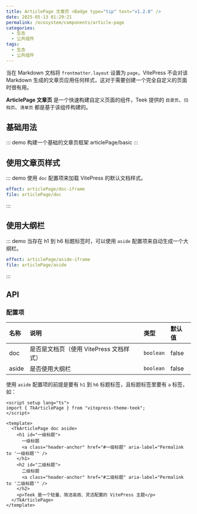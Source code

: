 ```yaml
---
title: ArticlePage 文章页 <Badge type="tip" text="v1.2.0" />
date: 2025-05-13 01:29:21
permalink: /ecosystem/components/article-page
categories:
  - 生态
  - 公共组件
tags:
  - 生态
  - 公共组件
---
```


当在 Markdown 文档将 `frontmatter.layout` 设置为 `page`，VitePress 不会对该 Markdown 生成的文章页应用任何样式，这对于需要创建一个完全自定义的页面时很有用。

**ArticlePage 文章页** 是一个快速构建自定义页面的组件，Teek 提供的 `目录页`、`归档页`、`清单页` 都是基于该组件构建的。

## 基础用法

::: demo 构建一个基础的文章页框架
articlePage/basic
:::

## 使用文章页样式

::: demo 使用 `doc` 配置项来加载 VitePress 的默认文档样式。

```yaml
effect: articlePage/doc-iframe
file: articlePage/doc
```

:::

## 使用大纲栏

::: demo 当存在 h1 到 h6 标题标签时，可以使用 `aside` 配置项来自动生成一个大纲栏。

```yaml
effect: articlePage/aside-iframe
file: articlePage/aside
```

:::

## API

### 配置项

| 名称  | 说明                                    | 类型      | 默认值 |
| :---- | :-------------------------------------- | :-------- | :----- |
| doc   | 是否是文档页（使用 VitePress 文档样式） | `boolean` | false  |
| aside | 是否使用大纲栏                          | `boolean` | false  |

使用 `aside` 配置项的前提是要有 `h1` 到 `h6` 标题标签，且标题标签里要有 `a` 标签，如：

```vue
<script setup lang="ts">
import { TkArticlePage } from "vitepress-theme-teek";
</script>

<template>
  <TkArticlePage doc aside>
    <h1 id="一级标题">
      一级标题
      <a class="header-anchor" href="#一级标题" aria-label="Permalink to '一级标题'" />
    </h1>
    <h2 id="二级标题">
      二级标题
      <a class="header-anchor" href="#二级标题" aria-label="Permalink to '二级标题'" />
    </h2>
    <p>Teek 是一个轻量、简洁高效、灵活配置的 VitePress 主题</p>
  </TkArticlePage>
</template>
```
